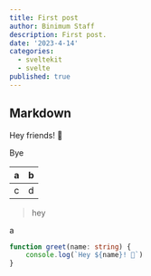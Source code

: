 ```yaml
---
title: First post
author: Binimum Staff
description: First post.
date: '2023-4-14'
categories:
  - sveltekit
  - svelte
published: true
---
```


## Markdown

Hey friends! 👋

Bye

| a | b |
|---|---|
| c | d |

> hey

a

```ts
function greet(name: string) {
	console.log(`Hey ${name}! 👋`)
}
```
